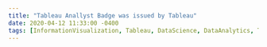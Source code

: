 ```yaml
---
title: "Tableau Anallyst Badge was issued by Tableau"
date: 2020-04-12 11:33:00 -0400
tags: [InformationVisualization, Tableau, DataScience, DataAnalytics, Tableau, DataBadge, KeepLearning]
---
```


<head>
	<style>
		.title_content {
			display: inline-block;
			font-size: 20px;
			color: #ffffff;
			text-align: center;
			width: 100%;
			margin-bottom: 20px;
			border-bottom: 1px solid #DDD;
		}

		.title_content:after {
			height: 1px;
			display: block;
			left: 0;
			content: " ";
			position: relative;
			width: 30px;
			top: 1px;
		}

		#resume .col-md-12 span.duration {
			float: right;
		}

		#resume .col-md-12 ul li {
			list-style: none;
			margin-top: 20px;
		}

		#resume .resume-left ul li h5 {
			padding-bottom: 10px;
		}

		#resume .attributes li.first{
			margin-top: 0 !important;
			list-style-type: none;
		}

		#resume .attributes .duration i{
			margin-right: 5px;
		}

		#resume h5,
		#resume h6 {
			font-weight:400 !important;
		}

		.img_reference {
			display: inline-block;
			width: 100px;
			height: 100px;
			margin-right: 15px;
			float: left;
			border-radius: 50px;
		}

		.reference p {
			padding-top: 15px;
		}
		.reference ul {
			margin-top: 15px;
		}

		.reference ul li {
			margin-top: 15px;
		}
	</style>
</head>

<div id="resume" class="content_2">
	<div class="col-md-12 resume-left">    

		<ul class="attributes">
			<li class="first">
				<p>In these chaotic times of COVID-19, I am ensuring that I use this time efficiently and purposefully to learn new skills and hone them.  
				When it comes to Business Intelligence, Tableau is one of the best and powerful tools to explore and analyze data. 
				I have used Tableau quite extensively to pursue my passion for crunching data and during my professional projects. 
				So, I thought it was the right time to put my knowledge to test. I am glad to say that I earned my Tableau Analyst badge.
				<br><br>View my verified achievement from Tableau.</p>
				<br><br>
				<div data-iframe-width="150" data-iframe-height="270" data-share-badge-id="af1c08d0-81de-40d2-87b9-377eb8e40643" data-share-badge-host="https://www.youracclaim.com"></div><script type="text/javascript" async src="//cdn.youracclaim.com/assets/utilities/embed.js"></script>
			</li>
		</ul>
	</div>
</div>